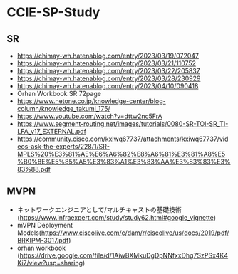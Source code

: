 # CCIE-SP-Study
## SR
- https://chimay-wh.hatenablog.com/entry/2023/03/19/072047
- https://chimay-wh.hatenablog.com/entry/2023/03/21/110752
- https://chimay-wh.hatenablog.com/entry/2023/03/22/205837
- https://chimay-wh.hatenablog.com/entry/2023/03/28/230929
- https://chimay-wh.hatenablog.com/entry/2023/04/10/090418
- Orhan Workbook SR 72page
- https://www.netone.co.jp/knowledge-center/blog-column/knowledge_takumi_175/
- https://www.youtube.com/watch?v=dttw2nc5FrA
- https://www.segment-routing.net/images/tutorials/0080-SR-TOI-SR_TI-LFA_v17_EXTERNAL.pdf
- https://community.cisco.com/kxiwq67737/attachments/kxiwq67737/videos-ask-the-experts/228/1/SR-MPLS%20%E3%81%AE%E6%A6%82%E8%A6%81%E3%81%A8%E5%B0%8E%E5%85%A5%E3%83%A1%E3%83%AA%E3%83%83%E3%83%88.pdf

## MVPN
- ネットワークエンジニアとして/マルチキャストの基礎技術 (https://www.infraexpert.com/study/study62.html#google_vignette)
- mVPN Deployment Models(https://www.ciscolive.com/c/dam/r/ciscolive/us/docs/2019/pdf/BRKIPM-3017.pdf)
- orhan workbook (https://drive.google.com/file/d/1AiwBXMkuDgDpNNfxxDhg7SzPSx4K4Ki7/view?usp=sharing)
